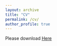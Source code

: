 ```yaml
---
layout: archive
title: "CV"
permalink: /cv/
author_profile: true
---
```


Please download <u><a href="http://wchoEvo.github.io/files/weichinho_cv.pdf">Here</a></u>
